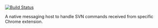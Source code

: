 [![Build Status](https://travis-ci.org/deminy/svn-agent-host.svg?branch=master)](https://travis-ci.org/deminy/svn-agent-host)

A native messaging host to handle SVN commands received from specific Chrome extension.
